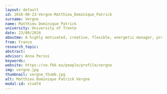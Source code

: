 ```yaml
---
layout: default 
id: 2016-08-23-Vergne-Matthieu_Dominique_Patrick
surname: Vergne
name: Matthieu Dominique Patrick
university: University of Trento
date: 23/08/2016
aboutme: A highly motivated, creative, flexible, energetic manager, programmer, and researcher. Proven ability in organising and leading computer projects, with excellent analytical and problem solving skills. Highly interested in research advances in Artificial Intelligence, especially AGI. Seeking to increase state of the art, learn and discover models, methods, and techniques, develop generic and effective methods and tools for people.
from: France
research_topic: 
abstract: 
advisor: Anna Perini
keywords: 
website: https://se.fbk.eu/people/profile/vergne
img: vergne.jpg
thumbnail: vergne_thumb.jpg
alt: Matthieu Dominique Patrick Vergne
modal-id: stud74
---
```

